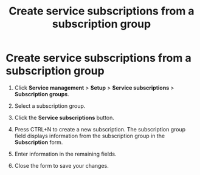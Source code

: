 ﻿---
title: Create service subscriptions from a subscription group
TOCTitle: Create service subscriptions from a subscription group
ms:assetid: f06dc589-6b37-4e2c-84e0-d2102b618b01
ms:mtpsurl: https://technet.microsoft.com/en-us/library/Aa551583(v=AX.60)
ms:contentKeyID: 36059924
ms.date: 04/18/2014
mtps_version: v=AX.60
_tocRel: gg231005(v=ax.60)/toc.json
---

# Create service subscriptions from a subscription group 




1.  Click **Service management** \> **Setup** \> **Service subscriptions** \> **Subscription groups**.

2.  Select a subscription group.

3.  Click the **Service subscriptions** button.

4.  Press CTRL+N to create a new subscription. The subscription group field displays information from the subscription group in the **Subscription** form.

5.  Enter information in the remaining fields.

6.  Close the form to save your changes.

  


